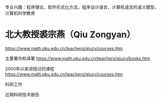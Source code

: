 




专业兴趣：程序理论，软件形式化方法，程序设计语言，计算机语言的语义模型，计算机科学教育

# 北大教授裘宗燕（Qiu Zongyan）
https://www.math.pku.edu.cn/teachers/qiuzy/courses.htm


主要著作和译著 https://www.math.pku.edu.cn/teachers/qiuzy/books.htm


2000年以来讲授过的课程  https://www.math.pku.edu.cn/teachers/qiuzy/courses.htm

科研工作

近期科研技术报告














































